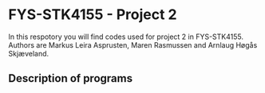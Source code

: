 # FYS-STK4155 - Project 2

In this respotory you will find codes used for project 2 in FYS-STK4155. 
Authors are Markus Leira Asprusten, Maren Rasmussen and Arnlaug Høgås Skjæveland. 

## Description of programs
